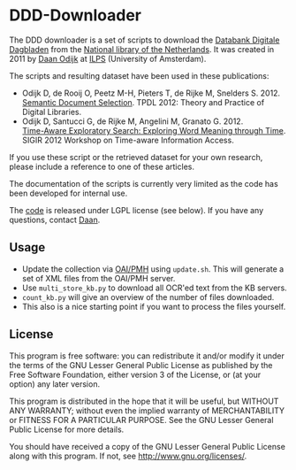 # DDD-Downloader

The DDD downloader is a set of scripts to download the 
[Databank Digitale Dagbladen](http://kranten.kb.nl/about/Ontsluiting) 
from the [National library of the Netherlands](http://kb.nl/).
It was created in 2011 by [Daan Odijk](http://daan.odijk.me/)
at [ILPS](http://ilps.science.uva.nl/) (University of Amsterdam).

The scripts and resulting dataset have been used in these publications:

- Odijk D, de Rooij O, Peetz M-H, Pieters T, de Rijke M, Snelders S.  2012.  
  [Semantic Document Selection](http://ilps.science.uva.nl/biblio/semantic-document-selection). 
  TPDL 2012: Theory and Practice of Digital Libraries.
- Odijk D, Santucci G, de Rijke M, Angelini M, Granato G.  2012.  
  [Time-Aware Exploratory Search: Exploring Word Meaning through Time](http://ilps.science.uva.nl/biblio/time-aware-exploratory-search-exploring-word-meaning-through-time).
  SIGIR 2012 Workshop on Time-aware Information Access.

If you use these script or the retrieved dataset for your own research, 
please include a reference to one of these articles.

The documentation of the scripts is currently very limited as the 
code has been developed for internal use.

The [code](https://github.com/dodijk/ddd-downloader) is released
under LGPL license (see below). If you have any questions, contact
[Daan](http://daan.odijk.me).

## Usage

- Update the collection via [OAI/PMH](http://www.openarchives.org/pmh/) using `update.sh`.
  This will generate a set of XML files from the OAI/PMH server.
- Use `multi_store_kb.py` to download all OCR'ed text from the KB servers.
- `count_kb.py` will give an overview of the number of files downloaded.
- This also is a nice starting point if you want to process the files yourself.

## License

This program is free software: you can redistribute it and/or modify
it under the terms of the GNU Lesser General Public License as
published by the Free Software Foundation, either version 3 of the
License, or (at your option) any later version.

This program is distributed in the hope that it will be useful, but
WITHOUT ANY WARRANTY; without even the implied warranty of
MERCHANTABILITY or FITNESS FOR A PARTICULAR PURPOSE.  See the GNU
Lesser General Public License for more details.

You should have received a copy of the GNU Lesser General Public
License along with this program.  If not, see
<http://www.gnu.org/licenses/>.
